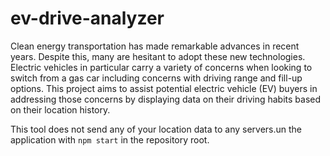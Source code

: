 # ev-drive-analyzer
Clean energy transportation has made remarkable advances in recent years. Despite this, many are hesitant to adopt these new technologies. Electric vehicles in particular carry a variety of concerns when looking to switch from a gas car including concerns with driving range and  fill-up options. This project aims to assist potential electric vehicle (EV) buyers in addressing those concerns by displaying data on their driving habits based on their location history.

This tool does not send any of your location data to any servers.un the application with `npm start` in the repository root.
